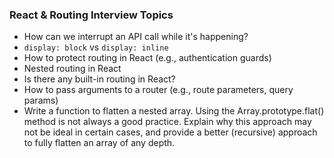 ### React & Routing Interview Topics

- How can we interrupt an API call while it's happening?
- `display: block` vs `display: inline`
- How to protect routing in React (e.g., authentication guards)
- Nested routing in React
- Is there any built-in routing in React?
- How to pass arguments to a router (e.g., route parameters, query params)
- Write a function to flatten a nested array. Using the Array.prototype.flat() method is not always a good practice. Explain why this approach may not be ideal in certain cases, and provide a better (recursive) approach to fully flatten an array of any depth.
